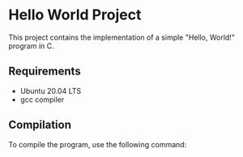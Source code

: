 # Hello World Project

This project contains the implementation of a simple "Hello, World!" program in C.

## Requirements

- Ubuntu 20.04 LTS
- gcc compiler

## Compilation

To compile the program, use the following command:
